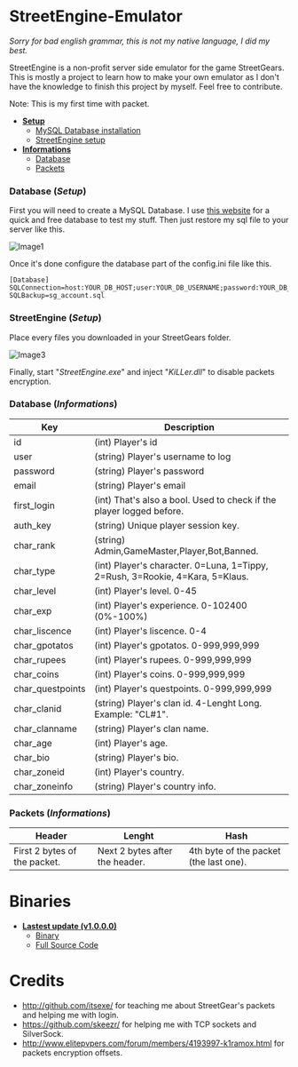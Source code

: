 # StreetEngine-Emulator
*Sorry for bad english grammar, this is not my native language, I did my best.*

StreetEngine is a non-profit server side emulator for the game StreetGears. This is mostly a project to learn how to make your own emulator as I don't have the knowledge to finish this project by myself. Feel free to contribute.

Note: This is my first time with packet.

- [**Setup**](#database-setup)
  - [MySQL Database installation](#database-setup)
  - [StreetEngine setup](#streetengine-setup)
- [**Informations**](#database-informations)
  - [Database](#database-informations)
  - [Packets](#packets-informations)

### Database (*Setup*)

First you will need to create a MySQL Database. I use [this website](http://www.freemysqlhosting.net/) for a quick and free database to test my stuff. Then just restore my sql file to your server like this.

![Image1](https://raw.githubusercontent.com/greatmaes/StreetEngine-Emulator/master/EngineAssets/Screenshots/Screenshot-2.jpg)

Once it's done configure the database part of the config.ini file like this.

```
[Database]
SQLConnection=host:YOUR_DB_HOST;user:YOUR_DB_USERNAME;password:YOUR_DB_PASSWORD;database:YOUR_DB_NAME;
SQLBackup=sg_account.sql
```

### StreetEngine (*Setup*)

Place every files you downloaded in your StreetGears folder.

![Image3](https://raw.githubusercontent.com/greatmaes/StreetEngine-Emulator/master/EngineAssets/Screenshots/Screenshot-4.jpg)

Finally, start "*StreetEngine.exe*" and inject "*KiLLer.dll*" to disable packets encryption.

### Database (*Informations*)
Key | Description
--- | -----------
id    | (int) Player's id
user   | (string) Player's username to log
password    | (string) Player's password
email   | (string) Player's email
first_login   | (int) That's also a bool. Used to check if the player logged before.
auth_key    | (string) Unique player session key.
char_rank   | (string) Admin,GameMaster,Player,Bot,Banned.
char_type   | (int) Player's character. 0=Luna, 1=Tippy, 2=Rush, 3=Rookie, 4=Kara, 5=Klaus.
char_level  | (int) Player's level. 0-45
char_exp    | (int) Player's experience. 0-102400 (0%-100%)
char_liscence   | (int) Player's liscence. 0-4
char_gpotatos   | (int) Player's gpotatos. 0-999,999,999
char_rupees   | (int) Player's rupees. 0-999,999,999
char_coins   | (int) Player's coins. 0-999,999,999
char_questpoints   | (int) Player's questpoints. 0-999,999,999
char_clanid   | (string) Player's clan id. 4-Lenght Long. Example: "CL#1". 
char_clanname   | (string) Player's clan name.
char_age    | (int) Player's age.
char_bio    | (string) Player's bio.
char_zoneid   | (int) Player's country.
char_zoneinfo   | (string) Player's country info.

### Packets (*Informations*)
Header | Lenght | Hash
------ | ------ | ----
First 2 bytes of the packet. | Next 2 bytes after the header. | 4th byte of the packet (the last one).

# Binaries
- [**Lastest update (v1.0.0.0)**](https://github.com/greatmaes/StreetEngine-Emulator/releases/tag/1.0.0.0)
  - [Binary](https://github.com/greatmaes/StreetEngine-Emulator/releases/download/1.0.0.0/StreetEngine-Emulator-Binary.rar)
  - [Full Source Code](https://github.com/greatmaes/StreetEngine-Emulator/releases/download/1.0.0.0/StreetEngine-Emulator-Full-Source.rar)

# Credits
- http://github.com/itsexe/ for teaching me about StreetGear's packets and helping me with login.
- https://github.com/skeezr/ for helping me with TCP sockets and SilverSock.
- http://www.elitepvpers.com/forum/members/4193997-k1ramox.html for packets encryption offsets. 
